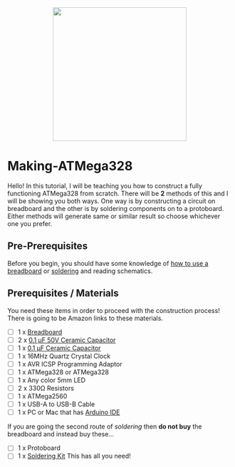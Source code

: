 <div id="header" align="center">
  <img src="https://media.giphy.com/media/mFDWuDppjQJjite6FS/giphy.gif" width="300"/>
</div>

# Making-ATMega328
Hello! In this tutorial, I will be teaching you how to construct a fully functioning ATMega328 from scratch.
There will be **2** methods of this and I will be showing you both ways.
One way is by constructing a circuit on breadboard and the other is by soldering components on to a protoboard.
Either methods will generate same or similar result so choose whichever one you prefer.

## Pre-Prerequisites
Before you begin, you should have some knowledge of [how to use a breadboard](https://learn.sparkfun.com/tutorials/how-to-use-a-breadboard/all) or [soldering](https://www.youtube.com/watch?v=oqV2xU1fee8) and reading schematics.

## Prerequisites / Materials
You need these items in order to proceed with the construction process!
There is going to be Amazon links to these materials.

- [ ] 1 x [Breadboard](https://a.co/d/gcQUHnz)
- [ ] 2 x [0.1 µF 50V Ceramic Capacitor]()
- [ ] 1 x [0.1 µF Ceramic Capacitor]()
- [ ] 1 x 16MHz Quartz Crystal Clock
- [ ] 1 x AVR ICSP Programming Adaptor
- [ ] 1 x ATMega328 or ATMega328
- [ ] 1 x Any color 5mm LED
- [ ] 2 x 330Ω Resistors
- [ ] 1 x ATMega2560
- [ ] 1 x USB-A to USB-B Cable
- [ ] 1 x PC or Mac that has [Arduino IDE](https://support.arduino.cc/hc/en-us/articles/360019833020-Download-and-install-Arduino-IDE)

If you are going the second route of *soldering* then **do not buy** the breadboard and instead buy these...

- [ ] 1 x Protoboard
- [ ] 1 x [Soldering Kit](https://www.amazon.com/Soldering-Interchangeable-Adjustable-Temperature-Enthusiast/dp/B087767KNW/ref=sr_1_6?keywords=soldering%2Bkit&qid=1687306680&sr=8-6&th=1) This has all you need!
